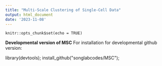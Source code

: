 ```yaml
---
title: "Multi-Scale Clustering of Single-Cell Data"
output: html_document
date: '2023-11-08'
---
```


```{r setup, include=FALSE}
knitr::opts_chunk$set(echo = TRUE)
```

**Developmental version of MSC**
For installation for developmental github version: 

library(devtools);
install_github("songlabcodes/MSC");
